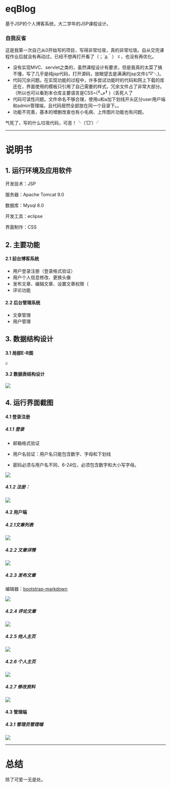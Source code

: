# eqBlog

基于JSP的个人博客系统，大二学年的JSP课程设计。

### 自我反省 

这是我第一次自己从0开始写的项目，写得非常垃圾，真的非常垃圾。自从交完课程作业后就没有再动过，已经不想再打开看了（；´д｀）ゞ，也没有再优化。

- 没有实现MVC、servlet之类的，虽然课程设计有要求，但是我真的太菜了搞不懂，写了几乎是纯jsp代码，打开源码，放眼望去是满满的jsp文件(/▽＼)。
- 代码冗余问题。在实现功能的过程中，许多尝试功能时的代码和网上下载的库还在，界面使用的模板只引用了自己需要的样式，冗余文件占了非常大部分。（所以也可以看到本仓库主要语言是CSS~(╹ڡ╹ )（丢死人了
- 代码可读性问题。文件命名不够合理，使用u和a加下划线开头区分user用户端和admin管理端，且代码居然全部放在同一个目录下。。
- 功能不完善，基本的增删改查也有小毛病、上传图片功能也有问题。

气死了，写的什么垃圾代码，可恶！╰（‵□′）╯



---

# 说明书

## 1. 运行环境及应用软件

开发技术：JSP 

服务器：Apache Tomcat 9.0

数据库：Mysql 8.0

开发工具：eclipse

界面制作：CSS



## 2. 主要功能

#### 2.1 前台博客系统

- 用户登录注册（登录格式验证）
- 用户个人信息修改、更换头像
- 发布文章、编辑文章、设置文章权限（
- 评论功能

#### 2.2 后台管理系统

- 文章管理
- 用户管理



## 3. 数据结构设计

#### 3.1 局部E-R图

<img src=".\readme_assets\ER.png" style="zoom:50%;" />

#### 3.2 数据表结构设计

<img src=".\readme_assets\1.png"/>

## 4. 运行界面截图

#### 4.1 登录注册

##### 4.1.1 登录

- 邮箱格式验证

- 用户名验证：用户名只能包含数字、字母和下划线

- 密码必须与用户名不同、6-24位，必须包含数字和大小写字母。

<img src=".\readme_assets\登录.png"/>

##### 4.1.2 注册：

<img src=".\readme_assets\注册.png"/>



#### 4.2 用户端

##### 4.2.1文章列表

<img src=".\readme_assets\文章列表.png"/>

##### 4.2.2 文章详情

<img src=".\readme_assets\文章详情.png"/>

##### 4.2.3 发布文章

编辑器：[bootstrap-markdown](https://link.jianshu.com/?t=http://www.codingdrama.com/bootstrap-markdown/)

<img src=".\readme_assets\发布文章.png"/>

##### 4.2.4 评论文章

<img src=".\readme_assets\评论.png"/>

##### 4.2.5 他人主页 

<img src=".\readme_assets\他人主页.png"/>

##### 4.2.6 个人主页

<img src=".\readme_assets\个人主页.png"/>

##### 4.2.7 修改资料

<img src=".\readme_assets\修改资料.png"/>

#### 4.3 管理端

##### 4.3.1 管理员管理端

<img src=".\readme_assets\管理.png"/>





---



# 总结

除了可爱一无是处。